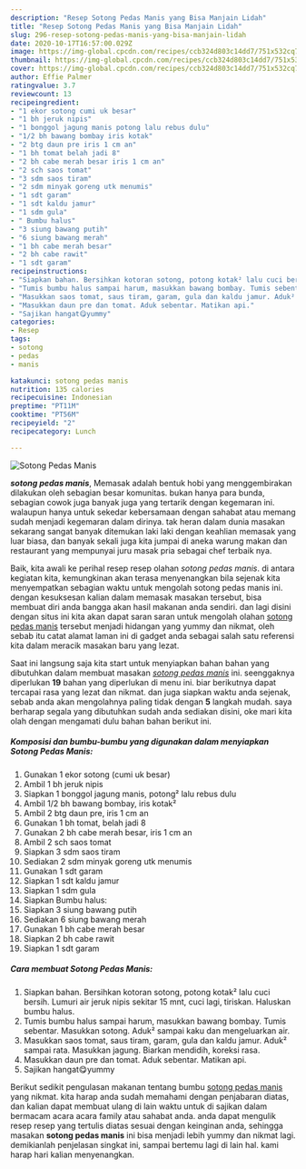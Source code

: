 ```yaml
---
description: "Resep Sotong Pedas Manis yang Bisa Manjain Lidah"
title: "Resep Sotong Pedas Manis yang Bisa Manjain Lidah"
slug: 296-resep-sotong-pedas-manis-yang-bisa-manjain-lidah
date: 2020-10-17T16:57:00.029Z
image: https://img-global.cpcdn.com/recipes/ccb324d803c14dd7/751x532cq70/sotong-pedas-manis-foto-resep-utama.jpg
thumbnail: https://img-global.cpcdn.com/recipes/ccb324d803c14dd7/751x532cq70/sotong-pedas-manis-foto-resep-utama.jpg
cover: https://img-global.cpcdn.com/recipes/ccb324d803c14dd7/751x532cq70/sotong-pedas-manis-foto-resep-utama.jpg
author: Effie Palmer
ratingvalue: 3.7
reviewcount: 13
recipeingredient:
- "1 ekor sotong cumi uk besar"
- "1 bh jeruk nipis"
- "1 bonggol jagung manis potong lalu rebus dulu"
- "1/2 bh bawang bombay iris kotak"
- "2 btg daun pre iris 1 cm an"
- "1 bh tomat belah jadi 8"
- "2 bh cabe merah besar iris 1 cm an"
- "2 sch saos tomat"
- "3 sdm saos tiram"
- "2 sdm minyak goreng utk menumis"
- "1 sdt garam"
- "1 sdt kaldu jamur"
- "1 sdm gula"
- " Bumbu halus"
- "3 siung bawang putih"
- "6 siung bawang merah"
- "1 bh cabe merah besar"
- "2 bh cabe rawit"
- "1 sdt garam"
recipeinstructions:
- "Siapkan bahan. Bersihkan kotoran sotong, potong kotak² lalu cuci bersih. Lumuri air jeruk nipis sekitar 15 mnt, cuci lagi, tiriskan. Haluskan bumbu halus."
- "Tumis bumbu halus sampai harum, masukkan bawang bombay. Tumis sebentar. Masukkan sotong. Aduk² sampai kaku dan mengeluarkan air."
- "Masukkan saos tomat, saus tiram, garam, gula dan kaldu jamur. Aduk² sampai rata. Masukkan jagung. Biarkan mendidih, koreksi rasa."
- "Masukkan daun pre dan tomat. Aduk sebentar. Matikan api."
- "Sajikan hangat😋yummy"
categories:
- Resep
tags:
- sotong
- pedas
- manis

katakunci: sotong pedas manis 
nutrition: 135 calories
recipecuisine: Indonesian
preptime: "PT11M"
cooktime: "PT56M"
recipeyield: "2"
recipecategory: Lunch

---
```



![Sotong Pedas Manis](https://img-global.cpcdn.com/recipes/ccb324d803c14dd7/751x532cq70/sotong-pedas-manis-foto-resep-utama.jpg)

<b><i>sotong pedas manis</i></b>, Memasak adalah bentuk hobi yang menggembirakan dilakukan oleh sebagian besar komunitas. bukan hanya para bunda, sebagian cowok juga banyak juga yang tertarik dengan kegemaran ini. walaupun hanya untuk sekedar kebersamaan dengan sahabat atau memang sudah menjadi kegemaran dalam dirinya. tak heran dalam dunia masakan sekarang sangat banyak ditemukan laki laki dengan keahlian memasak yang luar biasa, dan banyak sekali juga kita jumpai di aneka warung makan dan restaurant yang mempunyai juru masak pria sebagai chef terbaik nya.



Baik, kita awali ke perihal resep resep olahan <i>sotong pedas manis</i>. di antara kegiatan kita, kemungkinan akan terasa menyenangkan bila sejenak kita menyempatkan sebagian waktu untuk mengolah sotong pedas manis ini. dengan kesuksesan kalian dalam memasak masakan tersebut, bisa membuat diri anda bangga akan hasil makanan anda sendiri. dan lagi disini dengan situs ini kita akan dapat saran saran untuk mengolah olahan <u>sotong pedas manis</u> tersebut menjadi hidangan yang yummy dan nikmat, oleh sebab itu catat alamat laman ini di gadget anda sebagai salah satu referensi kita dalam meracik masakan baru yang lezat.


Saat ini langsung saja kita start untuk menyiapkan bahan bahan yang dibutuhkan dalam membuat masakan <u><i>sotong pedas manis</i></u> ini. seenggaknya diperlukan <b>19</b> bahan yang diperlukan di menu ini. biar berikutnya dapat tercapai rasa yang lezat dan nikmat. dan juga siapkan waktu anda sejenak, sebab anda akan mengolahnya paling tidak dengan <b>5</b> langkah mudah. saya berharap segala yang dibutuhkan sudah anda sediakan disini, oke mari kita olah dengan mengamati dulu bahan bahan berikut ini.

<!--inarticleads1-->

##### Komposisi dan bumbu-bumbu yang digunakan dalam menyiapkan Sotong Pedas Manis:

1. Gunakan 1 ekor sotong (cumi uk besar)
1. Ambil 1 bh jeruk nipis
1. Siapkan 1 bonggol jagung manis, potong² lalu rebus dulu
1. Ambil 1/2 bh bawang bombay, iris kotak²
1. Ambil 2 btg daun pre, iris 1 cm an
1. Gunakan 1 bh tomat, belah jadi 8
1. Gunakan 2 bh cabe merah besar, iris 1 cm an
1. Ambil 2 sch saos tomat
1. Siapkan 3 sdm saos tiram
1. Sediakan 2 sdm minyak goreng utk menumis
1. Gunakan 1 sdt garam
1. Siapkan 1 sdt kaldu jamur
1. Siapkan 1 sdm gula
1. Siapkan  Bumbu halus:
1. Siapkan 3 siung bawang putih
1. Sediakan 6 siung bawang merah
1. Gunakan 1 bh cabe merah besar
1. Siapkan 2 bh cabe rawit
1. Siapkan 1 sdt garam




<!--inarticleads2-->

##### Cara membuat Sotong Pedas Manis:

1. Siapkan bahan. Bersihkan kotoran sotong, potong kotak² lalu cuci bersih. Lumuri air jeruk nipis sekitar 15 mnt, cuci lagi, tiriskan. Haluskan bumbu halus.
1. Tumis bumbu halus sampai harum, masukkan bawang bombay. Tumis sebentar. Masukkan sotong. Aduk² sampai kaku dan mengeluarkan air.
1. Masukkan saos tomat, saus tiram, garam, gula dan kaldu jamur. Aduk² sampai rata. Masukkan jagung. Biarkan mendidih, koreksi rasa.
1. Masukkan daun pre dan tomat. Aduk sebentar. Matikan api.
1. Sajikan hangat😋yummy




Berikut sedikit pengulasan makanan tentang bumbu <u>sotong pedas manis</u> yang nikmat. kita harap anda sudah memahami dengan penjabaran diatas, dan kalian dapat membuat ulang di lain waktu untuk di sajikan dalam bermacam acara acara family atau sahabat anda. anda dapat mengulik resep resep yang tertulis diatas sesuai dengan keinginan anda, sehingga masakan <b>sotong pedas manis</b> ini bisa menjadi lebih yummy dan nikmat lagi. demikianlah penjelasan singkat ini, sampai bertemu lagi di lain hal. kami harap hari kalian menyenangkan.
